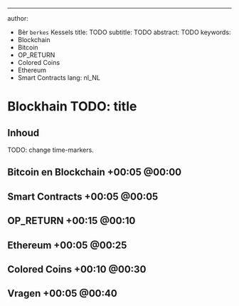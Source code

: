 ---
author:
- Bèr `berkes` Kessels
title: TODO
subtitle: TODO
abstract: TODO
keywords: 
- Blockchain
- Bitcoin
- OP_RETURN
- Colored Coins
- Ethereum
- Smart Contracts
lang: nl_NL

# Blockhain TODO: title

## Inhoud
TODO: change time-markers.

## Bitcoin en Blockchain +00:05 @00:00

## Smart Contracts +00:05 @00:05

## OP_RETURN +00:15 @00:10

## Ethereum +00:05 @00:25

## Colored Coins +00:10 @00:30

## Vragen +00:05 @00:40
